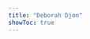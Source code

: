 ```yaml
---
title: "Deborah Djon"
showToc: true
---
```

<style>
.article-title , .content-meta, .graph{
    display: none
}

![[CV_Deborah_Djon.pdf]]